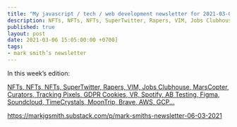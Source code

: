 ```yaml
---
title: "My javascript / tech / web development newsletter for 2021-03-06 is out!"
description: NFTs, NFTs, NFTs, SuperTwitter, Rapers, VIM, Jobs Clubhouse, MarsCopter, Curators, Tracking Pixels, GDPR Cookies, VR, Spotify, AB Testing, Figma, Soundcloud, TimeCrystals, MoonTrip, Brave, AWS, GCP
published: true
layout: post
date: 2021-03-06 15:05:00:00 +0700]
tags:
- mark smith’s newsletter
---
```

In this week’s edition:

[NFTs, NFTs, NFTs, SuperTwitter, Rapers, VIM, Jobs Clubhouse, MarsCopter, Curators, Tracking Pixels, GDPR Cookies, VR, Spotify, AB Testing, Figma, Soundcloud, TimeCrystals, MoonTrip, Brave, AWS, GCP...](https://markjgsmith.substack.com/p/mark-smiths-newsletter-06-03-2021)

https://markjgsmith.substack.com/p/mark-smiths-newsletter-06-03-2021
